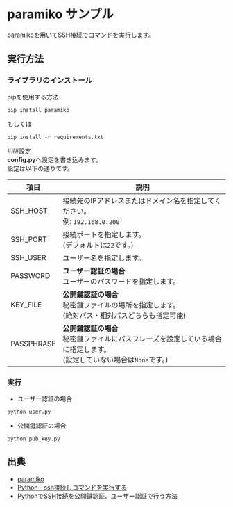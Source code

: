 # paramiko サンプル

[paramiko](https://github.com/paramiko/paramiko)を用いてSSH接続でコマンドを実行します。

## 実行方法

### ライブラリのインストール
pipを使用する方法
```shell
pip install paramiko
```

もしくは

```shell
pip install -r requirements.txt
```

###設定  
**config.py**へ設定を書き込みます。<br>
設定は以下の通りです。

| 項目 | 説明 |
| ---- | ----------- |
| SSH_HOST | 接続先のIPアドレスまたはドメイン名を指定してください。<br>例: `192.168.0.200` |
| SSH_PORT | 接続ポートを指定します。<br>(デフォルトは`22`です。) |
| SSH_USER | ユーザー名を指定します。 |
| PASSWORD | **ユーザー認証の場合**<br>ユーザーのパスワードを指定します。 |
| KEY_FILE | **公開鍵認証の場合**<br>秘密鍵ファイルの場所を指定します。<br>(絶対パス・相対パスどちらも指定可能) |
| PASSPHRASE | **公開鍵認証の場合**<br>秘密鍵ファイルにパスフレーズを設定している場合に指定します。<br>(設定していない場合は`None`です。) |

### 実行
 - ユーザー認証の場合
```shell
python user.py
```

 - 公開鍵認証の場合
```shell
python pub_key.py
```

## 出典
 - [paramiko](https://github.com/paramiko/paramiko)
 - [Python - ssh接続しコマンドを実行する](https://ailog.site/2020/03/28/0328/)
 - [PythonでSSH接続を公開鍵認証、ユーザー認証で行う方法](http://trelab.info/python/python%E3%81%A7ssh%E6%8E%A5%E7%B6%9A%E3%82%92%E5%85%AC%E9%96%8B%E9%8D%B5%E8%AA%8D%E8%A8%BC%E3%80%81%E3%83%A6%E3%83%BC%E3%82%B6%E3%83%BC%E8%AA%8D%E8%A8%BC%E3%81%A7%E8%A1%8C%E3%81%86%E6%96%B9%E6%B3%95/)
